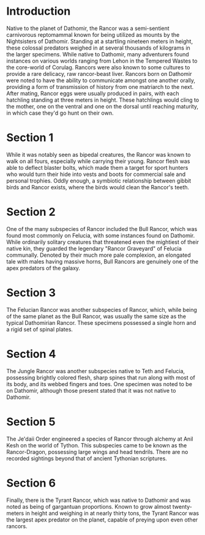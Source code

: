 # Introduction
Native to the planet of Dathomir, the Rancor was a semi-sentient carnivorous reptomammal known for being utilized as mounts by the Nightsisters of Dathomir.
Standing at a startling nineteen meters in height, these colossal predators weighed in at several thousands of kilograms in the larger specimens.
While native to Dathomir, many adventurers found instances on various worlds ranging from Lehon in the Tempered Wastes to the core-world of Corulag.
Rancors were also known to some cultures to provide a rare delicacy, raw rancor-beast liver.
Rancors born on Dathomir were noted to have the ability to communicate amongst one another orally, providing a form of transmission of history from one matriarch to the next.
After mating, Rancor eggs were usually produced in pairs, with each hatchling standing at three meters in height.
These hatchlings would cling to the mother, one on the ventral and one on the dorsal until reaching maturity, in which case they'd go hunt on their own.

# Section 1
While it was notably seen as bipedal creatures, the Rancor was known to walk on all fours, especially while carrying their young.
Rancor flesh was able to deflect blaster bolts, which made them a target for sport hunters who would turn their hide into vests and boots for commercial sale and personal trophies.
Oddly enough, a symbiotic relationship between gibbit birds and Rancor exists, where the birds would clean the Rancor's teeth.



# Section 2
One of the many subspecies of Rancor included the Bull Rancor, which was found most commonly on Felucia, with some instances found on Dathomir.
While ordinarily solitary creatures that threatened even the mightiest of their native kin, they guarded the legendary "Rancor Graveyard" of Felucia communally.
Denoted by their much more pale complexion, an elongated tale with males having massive horns, Bull Rancors are genuinely one of the apex predators of the galaxy.



# Section 3
The Felucian Rancor was another subspecies of Rancor, which, while being of the same planet as the Bull Rancor, was usually the same size as the typical Dathomirian Rancor.
These specimens possessed a single horn and a rigid set of spinal plates.



# Section 4
The Jungle Rancor was another subspecies native to Teth and Felucia, possessing brightly colored flesh, sharp spines that run along with most of its body, and its webbed fingers and toes.
One specimen was noted to be on Dathomir, although those present stated that it was not native to Dathomir.



# Section 5
The Je'daii Order engineered a species of Rancor through alchemy at Anil Kesh on the world of Tython.
This subspecies came to be known as the Rancor-Dragon, possessing large wings and head tendrils.
There are no recorded sightings beyond that of ancient Tythonian scriptures.



# Section 6
Finally, there is the Tyrant Rancor, which was native to Dathomir and was noted as being of gargantuan proportions.
Known to grow almost twenty-meters in height and weighing in at nearly thirty tons, the Tyrant Rancor was the largest apex predator on the planet, capable of preying upon even other rancors.